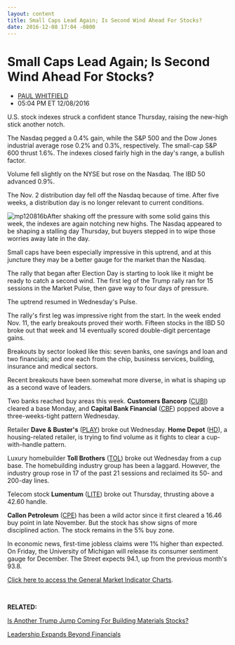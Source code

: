 ```yaml
---
layout: content
title: Small Caps Lead Again; Is Second Wind Ahead For Stocks?
date: 2016-12-08 17:04 -0800
---
```



Small Caps Lead Again; Is Second Wind Ahead For Stocks?
========================================================




* [PAUL WHITFIELD](https://www.investors.com/author/whitfieldp/ "Posts by PAUL WHITFIELD")
* 05:04 PM ET 12/08/2016




U.S. stock indexes struck a confident stance Thursday, raising the new-high stick another notch.


The Nasdaq pegged a 0.4% gain, while the S&P 500 and the Dow Jones industrial average rose 0.2% and 0.3%, respectively. The small-cap S&P 600 thrust 1.6%. The indexes closed fairly high in the day's range, a bullish factor.


Volume fell slightly on the NYSE but rose on the Nasdaq. The IBD 50 advanced 0.9%.


The Nov. 2 distribution day fell off the Nasdaq because of time. After five weeks, a distribution day is no longer relevant to current conditions.


![mp120816b](https://www.investors.com/wp-content/uploads/2016/12/MP120816b-171x300.png)After shaking off the pressure with some solid gains this week, the indexes are again notching new highs. The Nasdaq appeared to be shaping a stalling day Thursday, but buyers stepped in to wipe those worries away late in the day.


Small caps have been especially impressive in this uptrend, and at this juncture they may be a better gauge for the market than the Nasdaq.


The rally that began after Election Day is starting to look like it might be ready to catch a second wind. The first leg of the Trump rally ran for 15 sessions in the Market Pulse, then gave way to four days of pressure.


The uptrend resumed in Wednesday's Pulse.


The rally's first leg was impressive right from the start. In the week ended Nov. 11, the early breakouts proved their worth. Fifteen stocks in the IBD 50 broke out that week and 14 eventually scored double-digit percentage gains.


Breakouts by sector looked like this: seven banks, one savings and loan and two financials; and one each from the chip, business services, building, insurance and medical sectors.


Recent breakouts have been somewhat more diverse, in what is shaping up as a second wave of leaders.


Two banks reached buy areas this week. **Customers Bancorp** ([CUBI](https://research.investors.com/quote.aspx?symbol=CUBI)) cleared a base Monday, and **Capital Bank Financial** ([CBF](https://research.investors.com/quote.aspx?symbol=CBF)) popped above a three-weeks-tight pattern Wednesday.


Retailer **Dave & Buster's** ([PLAY](https://research.investors.com/quote.aspx?symbol=PLAY)) broke out Wednesday. **Home Depot** ([HD](https://research.investors.com/quote.aspx?symbol=HD)), a housing-related retailer, is trying to find volume as it fights to clear a cup-with-handle pattern.


Luxury homebuilder **Toll Brothers** ([TOL](https://research.investors.com/quote.aspx?symbol=TOL)) broke out Wednesday from a cup base. The homebuilding industry group has been a laggard. However, the industry group rose in 17 of the past 21 sessions and reclaimed its 50- and 200-day lines.


Telecom stock **Lumentum** ([LITE](https://research.investors.com/quote.aspx?symbol=LITE)) broke out Thursday, thrusting above a 42.60 handle.


**Callon Petroleum** ([CPE](https://research.investors.com/quote.aspx?symbol=CPE)) has been a wild actor since it first cleared a 16.46 buy point in late November. But the stock has show signs of more disciplined action. The stock remains in the 5% buy zone.


In economic news, first-time jobless claims were 1% higher than expected. On Friday, the University of Michigan will release its consumer sentiment gauge for December. The Street expects 94.1, up from the previous month's 93.8.


[Click here to access the General Market Indicator Charts](https://www.investors.com/wp-content/uploads/2016/12/IBD0812152939GMI.pdf).


 


**RELATED:**


[Is Another Trump Jump Coming For Building Materials Stocks?](https://www.investors.com/research/ibd-stock-analysis/is-another-trump-jump-coming-for-this-top-rated-building-stock/)


[Leadership Expands Beyond Financials](https://www.investors.com/stock-lists/new-highs/new-high-analysis-leadership-broadens-out-beyond-financials/)




